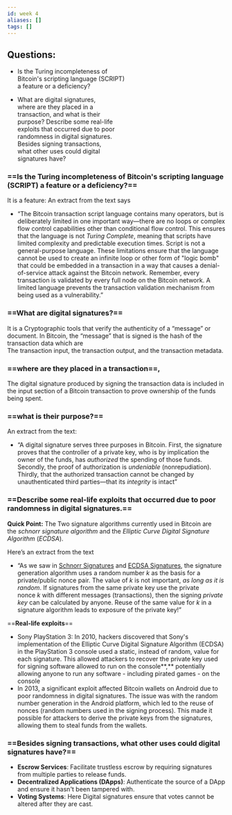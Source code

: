 ```yaml
---
id: week 4
aliases: []
tags: []
---
```


## Questions:

- Is the Turing incompleteness of  
   Bitcoin's scripting language (SCRIPT)  
   a feature or a deficiency?

- What are digital signatures,  
   where are they placed in a  
   transaction, and what is their  
   purpose? Describe some real-life  
   exploits that occurred due to poor  
   randomness in digital signatures.  
   Besides signing transactions,  
   what other uses could digital  
   signatures have?

### ==Is the Turing incompleteness of Bitcoin's scripting language (SCRIPT) a feature or a deficiency?==

It is a feature: An extract from the text says

- “The Bitcoin transaction script language contains many operators, but is deliberately limited in one important way—there are no loops or complex flow control capabilities other than conditional flow control. This ensures that the language is not *Turing Complete*, meaning that scripts have limited complexity and predictable execution times. Script is not a general-purpose language. These limitations ensure that the language cannot be used to create an infinite loop or other form of "logic bomb" that could be embedded in a transaction in a way that causes a denial-of-service attack against the Bitcoin network. Remember, every transaction is validated by every full node on the Bitcoin network. A limited language prevents the transaction validation mechanism from being used as a vulnerability.”

### ==What are digital signatures?==

It is a Cryptographic tools that verify the authenticity of a “message” or document. In Bitcoin, the “message” that is signed is the hash of the transaction data which are  
The transaction input, the transaction output, and the transaction metadata.

### ==where are they placed in a transaction==,

The digital signature produced by signing the transaction data is included in the input section of a Bitcoin transaction to prove ownership of the funds being spent.

### ==what is their purpose?==

An extract from the text:

- “A digital signature serves three purposes in Bitcoin. First, the signature proves that the controller of a private key, who is by implication the owner of the funds, has *authorized* the spending of those funds. Secondly, the proof of authorization is *undeniable* (nonrepudiation). Thirdly, that the authorized transaction cannot be changed by unauthenticated third parties—that its *integrity* is intact”

### ==Describe some real-life exploits that occurred due to poor randomness in digital signatures.==

**Quick Point:** The Two signature algorithms currently used in Bitcoin are the *schnorr signature algorithm* and the *Elliptic Curve Digital Signature Algorithm* (_ECDSA_).

Here’s an extract from the text

- “As we saw in [Schnorr Signatures](https://github.com/bitcoinbook/bitcoinbook/blob/develop/ch08_signatures.adoc#schnorr_signatures) and [ECDSA Signatures](https://github.com/bitcoinbook/bitcoinbook/blob/develop/ch08_signatures.adoc#ecdsa_signatures), the signature generation algorithm uses a random number *k* as the basis for a private/public nonce pair. The value of *k* is not important, *as long as it is random*. If signatures from the same private key use the private nonce *k* with different messages (transactions), then the signing *private key* can be calculated by anyone. Reuse of the same value for *k* in a signature algorithm leads to exposure of the private key!”

==**Real-life exploits**==

- Sony PlayStation 3: In 2010, hackers discovered that Sony's implementation of the Elliptic Curve Digital Signature Algorithm (ECDSA) in the PlayStation 3 console used a static, instead of random, value for each signature. This allowed attackers to recover the private key used for signing software allowed to run on the console**,** potentially allowing anyone to run any software - including pirated games - on the console
- In 2013, a significant exploit affected Bitcoin wallets on Android due to poor randomness in digital signatures. The issue was with the random number generation in the Android platform, which led to the reuse of nonces (random numbers used in the signing process). This made it possible for attackers to derive the private keys from the signatures, allowing them to steal funds from the wallets.

### ==Besides signing transactions, what other uses could digital signatures have?==

- **Escrow Services**: Facilitate trustless escrow by requiring signatures from multiple parties to release funds.
- **Decentralized Applications (DApps)**: Authenticate the source of a DApp and ensure it hasn't been tampered with.
- **Voting Systems**: Here Digital signatures ensure that votes cannot be altered after they are cast.

